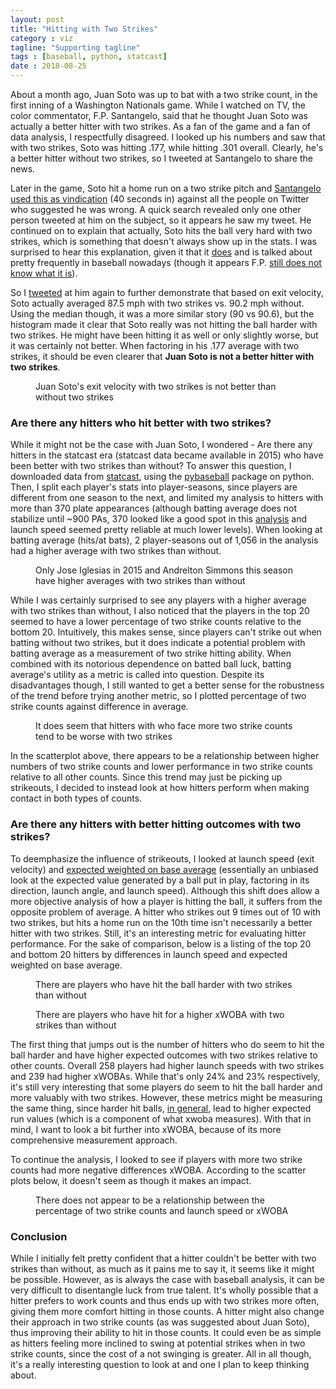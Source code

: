 ```yaml
---
layout: post
title: "Hitting with Two Strikes"
category : viz
tagline: "Supporting tagline"
tags : [baseball, python, statcast]
date : 2018-08-25
---
```


<p class="intro"><span class="dropcap">A</span>bout a month ago, Juan Soto was up to bat with a two strike count, in the first inning of a Washington Nationals game. While I watched on TV, the color commentator, F.P. Santangelo, said that he thought Juan Soto was actually a better hitter with two strikes. As a fan of the game and a fan of data analysis, I respectfully disagreed. I looked up his numbers and saw that with two strikes, Soto was hitting .177, while hitting .301 overall. Clearly, he's a better hitter without two strikes, so I tweeted at Santangelo to share the news. </p>

Later in the game, Soto hit a home run on a two strike pitch and [Santangelo used this as vindication][sotohr] (40 seconds in) against all the people on Twitter who suggested he was wrong. A quick search revealed only one other person tweeted at him on the subject, so it appears he saw my tweet. He continued on to explain that actually, Soto hits the ball very hard with two strikes, which is something that doesn't always show up in the stats. I was surprised to hear this explanation, given it that it [does][exitvelo] and is talked about pretty frequently in baseball nowadays (though it appears F.P. [still does not know what it is][billnye]).

So I [tweeted][fp] at him again to further demonstrate that based on exit velocity, Soto actually averaged 87.5 mph with two strikes vs. 90.2 mph without. Using the median though, it was a more similar story (90 vs 90.6), but the histogram made it clear that Soto really was not hitting the ball harder with two strikes. He might have been hitting it as well or only slightly worse, but it was certainly not better. When factoring in his .177 average with two strikes, it should be even clearer that **Juan Soto is not a better hitter with two strikes**.

<figure>
<figcaption> Juan Soto's exit velocity with two strikes is not better than without two strikes </figcaption>
<img src="{{ '/assets/img/soto.png' | prepend: site.baseurl }}" alt="">
</figure>

### Are there any hitters who hit better with two strikes?

While it might not be the case with Juan Soto, I wondered - Are there any hitters in the statcast era (statcast data became available in 2015) who have been better with two strikes than without? To answer this question, I downloaded data from [statcast][statcastlink], using the [pybaseball][pybaseballlink] package on python. Then, I split each player's stats into player-seasons, since players are different from one season to the next, and limited my analysis to hitters with more than 370 plate appearances (although batting average does not stabilize until ~900 PAs, 370 looked like a good spot in this [analysis][limit] and launch speed seemed pretty reliable at much lower levels). When looking at batting average (hits/at bats), 2 player-seasons out of 1,056 in the analysis had a higher average with two strikes than without.

<figure>
<figcaption> Only Jose Iglesias in 2015 and Andrelton Simmons this season have higher averages with two strikes than without </figcaption>
<img src="{{ '/assets/img/Average Table.png' | prepend: site.baseurl }}" alt="">
</figure>

While I was certainly surprised to see any players with a higher average with two strikes than without, I also noticed that the players in the top 20 seemed to have a lower percentage of two strike counts relative to the bottom 20. Intuitively, this makes sense, since players can't strike out when batting without two strikes, but it does indicate a potential problem with batting average as a measurement of two strike hitting ability. When combined with its notorious dependence on batted ball luck, batting average's utility as a metric is called into question. Despite its disadvantages though, I still wanted to get a better sense for the robustness of the trend before trying another metric, so I plotted percentage of two strike counts against difference in average.

<figure>
<figcaption> It does seem that hitters with who face more two strike counts tend to be worse with two strikes </figcaption>
<img src="{{ '/assets/img/Scatter 1.png' | prepend: site.baseurl }}" alt="">
</figure>


In the scatterplot above, there appears to be a relationship between higher numbers of two strike counts and lower performance in two strike counts relative to all other counts. Since this trend may just be picking up strikeouts, I decided to instead look at how hitters perform when making contact in both types of counts.

### Are there any hitters with better hitting outcomes with two strikes?

To deemphasize the influence of strikeouts, I looked at launch speed (exit velocity) and [expected weighted on base average][xwoba] (essentially an unbiased look at the expected value generated by a ball put in play, factoring in its direction, launch angle, and launch speed). Although this shift does allow a more objective analysis of how a player is hitting the ball, it suffers from the opposite problem of average. A hitter who strikes out 9 times out of 10 with two strikes, but hits a home run on the 10th time isn't necessarily a better hitter with two strikes. Still, it's an interesting metric for evaluating hitter performance. For the sake of comparison, below is a listing of the top 20 and bottom 20 hitters by differences in launch speed and expected weighted on base average.

<figure>
<figcaption> There are players who have hit the ball harder with two strikes than without </figcaption>
<img src="{{ '/assets/img/Launch Speed Table.png' | prepend: site.baseurl }}" alt="">
</figure>

<figure>
<figcaption> There are players who have hit for a higher xWOBA with two strikes than without </figcaption>
<img src="{{ '/assets/img/xWOBA Table.png' | prepend: site.baseurl }}" alt="">
</figure>

The first thing that jumps out is the number of hitters who do seem to hit the ball harder and have higher expected outcomes with two strikes relative to other counts. Overall 258 players had higher launch speeds with two strikes and 239 had higher xWOBAs. While that's only 24% and 23% respectively, it's still very interesting that some players do seem to hit the ball harder and more valuably with two strikes. However, these metrics might be measuring the same thing, since harder hit balls, [in general][538science], lead to higher expected run values (which is a component of what xwoba measures). With that in mind, I want to look a bit further into xWOBA, because of its more comprehensive measurement approach.

To continue the analysis, I looked to see if players with more two strike counts had more negative differences xWOBA. According to the scatter plots below, it doesn't seem as though it makes an impact.

<figure>
<figcaption> There does not appear to be a relationship between the percentage of two strike counts and launch speed or xWOBA</figcaption>
<img src="{{ '/assets/img/Scatter 2.png' | prepend: site.baseurl }}" alt="">
</figure>

### Conclusion

While I initially felt pretty confident that a hitter couldn't be better with two strikes than without, as much as it pains me to say it, it seems like it might be possible. However, as is always the case with baseball analysis, it can be very difficult to disentangle luck from true talent. It's wholly possible that a hitter prefers to work counts and thus ends up with two strikes more often, giving them more comfort hitting in those counts. A hitter might also change their approach in two strike counts (as was suggested about Juan Soto), thus improving their ability to hit in those counts. It could even be as simple as hitters feeling more inclined to swing at potential strikes when in two strike counts, since the cost of a not swinging is greater. All in all though, it's a really interesting question to look at and one I plan to keep thinking about.


[sotohr]:https://www.mlb.com/video/sotos-2-run-jack/c-2289044883
[exitvelo]:http://m.mlb.com/glossary/statcast/exit-velocity
[billnye]: https://twitter.com/FightinHydrant/status/1009644477814853632
[fp]:https://twitter.com/IraRickman/status/1020728572951003136
[statcastlink]:https://baseballsavant.mlb.com/statcast_search
[pybaseballlink]:https://github.com/jldbc/pybaseball/blob/master/docs/playerid_reverse_lookup.md
[limit]: https://www.fangraphs.com/blogs/a-long-needed-update-on-reliability/
[xwoba]: http://m.mlb.com/glossary/statcast/expected-woba
[538science]: https://fivethirtyeight.com/features/the-new-science-of-hitting/
